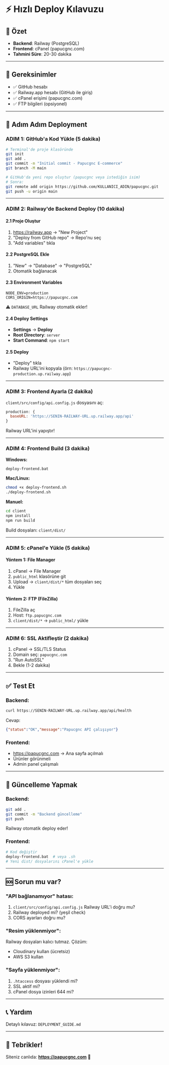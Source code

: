 # ⚡ Hızlı Deploy Kılavuzu

## 🎯 Özet

- **Backend**: Railway (PostgreSQL)
- **Frontend**: cPanel (papucgnc.com)
- **Tahmini Süre**: 20-30 dakika

---

## 📝 Gereksinimler

- ✅ GitHub hesabı
- ✅ Railway.app hesabı (GitHub ile giriş)
- ✅ cPanel erişimi (papucgnc.com)
- ✅ FTP bilgileri (opsiyonel)

---

## 🚀 Adım Adım Deployment

### ADIM 1: GitHub'a Kod Yükle (5 dakika)

```bash
# Terminal'de proje klasöründe
git init
git add .
git commit -m "Initial commit - Papucgnc E-commerce"
git branch -M main

# GitHub'da yeni repo oluştur (papucgnc veya istediğin isim)
# Sonra:
git remote add origin https://github.com/KULLANICI_ADIN/papucgnc.git
git push -u origin main
```

---

### ADIM 2: Railway'de Backend Deploy (10 dakika)

#### 2.1 Proje Oluştur
1. https://railway.app → "New Project"
2. "Deploy from GitHub repo" → Repo'nu seç
3. "Add variables" tıkla

#### 2.2 PostgreSQL Ekle
1. "New" → "Database" → "PostgreSQL"
2. Otomatik bağlanacak

#### 2.3 Environment Variables
```
NODE_ENV=production
CORS_ORIGIN=https://papucgnc.com
```

⚠️ `DATABASE_URL` Railway otomatik ekler!

#### 2.4 Deploy Settings
- **Settings** → **Deploy**
- **Root Directory**: `server`
- **Start Command**: `npm start`

#### 2.5 Deploy
- "Deploy" tıkla
- Railway URL'ini kopyala (örn: `https://papucgnc-production.up.railway.app`)

---

### ADIM 3: Frontend Ayarla (2 dakika)

`client/src/config/api.config.js` dosyasını aç:

```javascript
production: {
  baseURL: 'https://SENIN-RAILWAY-URL.up.railway.app/api'
}
```

Railway URL'ini yapıştır!

---

### ADIM 4: Frontend Build (3 dakika)

**Windows:**
```bash
deploy-frontend.bat
```

**Mac/Linux:**
```bash
chmod +x deploy-frontend.sh
./deploy-frontend.sh
```

**Manuel:**
```bash
cd client
npm install
npm run build
```

Build dosyaları: `client/dist/`

---

### ADIM 5: cPanel'e Yükle (5 dakika)

#### Yöntem 1: File Manager
1. cPanel → File Manager
2. `public_html` klasörüne git
3. Upload → `client/dist/*` tüm dosyaları seç
4. Yükle

#### Yöntem 2: FTP (FileZilla)
1. FileZilla aç
2. Host: `ftp.papucgnc.com`
3. `client/dist/*` → `public_html/` yükle

---

### ADIM 6: SSL Aktifleştir (2 dakika)

1. cPanel → SSL/TLS Status
2. Domain seç: `papucgnc.com`
3. "Run AutoSSL"
4. Bekle (1-2 dakika)

---

## ✅ Test Et

### Backend:
```bash
curl https://SENIN-RAILWAY-URL.up.railway.app/api/health
```

Cevap:
```json
{"status":"OK","message":"Papucgnc API çalışıyor"}
```

### Frontend:
- https://papucgnc.com → Ana sayfa açılmalı
- Ürünler görünmeli
- Admin panel çalışmalı

---

## 🔄 Güncelleme Yapmak

### Backend:
```bash
git add .
git commit -m "Backend güncelleme"
git push
```
Railway otomatik deploy eder!

### Frontend:
```bash
# Kod değiştir
deploy-frontend.bat  # veya .sh
# Yeni dist/ dosyalarını cPanel'e yükle
```

---

## 🆘 Sorun mu var?

### "API bağlanamıyor" hatası:
1. `client/src/config/api.config.js` Railway URL'i doğru mu?
2. Railway deployed mi? (yeşil check)
3. CORS ayarları doğru mu?

### "Resim yüklenmiyor":
Railway dosyaları kalıcı tutmaz. Çözüm:
- Cloudinary kullan (ücretsiz)
- AWS S3 kullan

### "Sayfa yüklenmiyor":
1. `.htaccess` dosyası yüklendi mi?
2. SSL aktif mi?
3. cPanel dosya izinleri 644 mi?

---

## 📞 Yardım

Detaylı kılavuz: `DEPLOYMENT_GUIDE.md`

---

## 🎉 Tebrikler!

Siteniz canlıda: **https://papucgnc.com** 🚀

